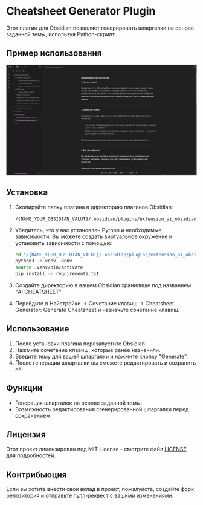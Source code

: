 # Cheatsheet Generator Plugin

Этот плагин для Obsidian позволяет генерировать шпаргалки на основе заданной темы, используя Python-скрипт.

## Пример использования

![](media/ezgif-84e7b4c2f7de7e.gif)

## Установка

1. Скопируйте папку плагина в директорию плагинов Obsidian:

   ```
   /{NAME_YOUR_OBSIDIAN_VALUT}/.obsidian/plugins/extension_ai_obsidian
   ```

2. Убедитесь, что у вас установлен Python и необходимые зависимости. Вы можете создать виртуальное окружение и установить зависимости с помощью:

   ```bash
   cd "/{NAME_YOUR_OBSIDIAN_VALUT}/.obsidian/plugins/extension_ai_obsidian"
   python3 -m venv .venv
   source .venv/bin/activate
   pip install -r requirements.txt
   ```

3. Создайте директорию в вашем Obsidian хранилище под названием "AI CHEATSHEET"
4. Перейдите в Найстройки -> Сочетание клавиш -> Cheatsheet Generator: Generate Cheatsheet и назначьте сочетание клавиш.

## Использование

1. После установки плагина перезапустите Obsidian.
2. Нажмите сочетание клавиш, которые ранее назначили.
3. Введите тему для вашей шпаргалки и нажмите кнопку "Generate".
4. После генерации шпаргалки вы сможете редактировать и сохранить её.

## Функции

- Генерация шпаргалок на основе заданной темы.
- Возможность редактирования сгенерированной шпаргалки перед сохранением.

## Лицензия

Этот проект лицензирован под MIT License - смотрите файл [LICENSE](LICENSE) для подробностей.

## Контрибьюция

Если вы хотите внести свой вклад в проект, пожалуйста, создайте форк репозитория и отправьте пулл-реквест с вашими изменениями.

